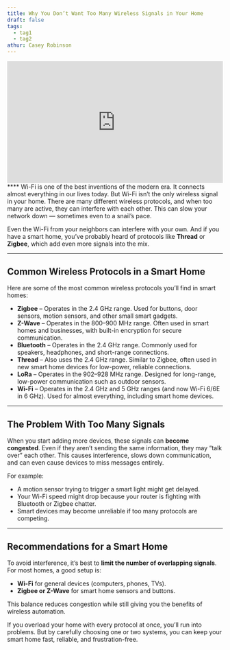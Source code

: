 ```yaml
---
title: Why You Don’t Want Too Many Wireless Signals in Your Home
draft: false
tags:
  - tag1
  - tag2
athur: Casey Robinson
---
```

<div style="position:relative; padding-bottom:56.25%; height:0; overflow:hidden;">
  <iframe src="https://www.youtube.com/embed/VIDEO_ID"
      style="position:absolute; top:0; left:0; width:100%; height:100%; border:0;"
      allowfullscreen>
  </iframe>
</div>
****
Wi-Fi is one of the best inventions of the modern era. It connects almost everything in our lives today. But Wi-Fi isn’t the only wireless signal in your home. There are many different wireless protocols, and when too many are active, they can interfere with each other. This can slow your network down — sometimes even to a snail’s pace.  

Even the Wi-Fi from your neighbors can interfere with your own. And if you have a smart home, you’ve probably heard of protocols like **Thread** or **Zigbee**, which add even more signals into the mix.  

---

## Common Wireless Protocols in a Smart Home

Here are some of the most common wireless protocols you’ll find in smart homes:

- **Zigbee** – Operates in the 2.4 GHz range. Used for buttons, door sensors, motion sensors, and other small smart gadgets.  
- **Z-Wave** – Operates in the 800–900 MHz range. Often used in smart homes and businesses, with built-in encryption for secure communication.  
- **Bluetooth** – Operates in the 2.4 GHz range. Commonly used for speakers, headphones, and short-range connections.  
- **Thread** – Also uses the 2.4 GHz range. Similar to Zigbee, often used in new smart home devices for low-power, reliable connections.  
- **LoRa** – Operates in the 902–928 MHz range. Designed for long-range, low-power communication such as outdoor sensors.  
- **Wi-Fi** – Operates in the 2.4 GHz and 5 GHz ranges (and now Wi-Fi 6/6E in 6 GHz). Used for almost everything, including smart home devices.  

---

## The Problem With Too Many Signals
When you start adding more devices, these signals can **become congested**. Even if they aren’t sending the same information, they may “talk over” each other. This causes interference, slows down communication, and can even cause devices to miss messages entirely.  

For example:  
- A motion sensor trying to trigger a smart light might get delayed.  
- Your Wi-Fi speed might drop because your router is fighting with Bluetooth or Zigbee chatter.  
- Smart devices may become unreliable if too many protocols are competing.  

---

## Recommendations for a Smart Home
To avoid interference, it’s best to **limit the number of overlapping signals**. For most homes, a good setup is:  

- **Wi-Fi** for general devices (computers, phones, TVs).  
- **Zigbee or Z-Wave** for smart home sensors and buttons.  

This balance reduces congestion while still giving you the benefits of wireless automation.  

If you overload your home with every protocol at once, you’ll run into problems. But by carefully choosing one or two systems, you can keep your smart home fast, reliable, and frustration-free.  
